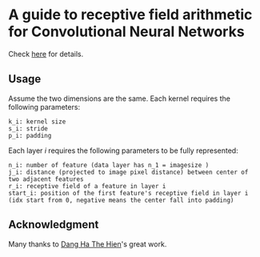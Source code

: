 # A guide to receptive field arithmetic for Convolutional Neural Networks

Check [here](https://medium.com/@nikasa1889/a-guide-to-receptive-field-arithmetic-for-convolutional-neural-networks-e0f514068807)
for details.

## Usage

Assume the two dimensions are the same. Each kernel requires the following parameters:

```shell
k_i: kernel size
s_i: stride
p_i: padding
```

Each layer *i* requires the following parameters to be fully represented: 

```shell
n_i: number of feature (data layer has n_1 = imagesize )
j_i: distance (projected to image pixel distance) between center of two adjacent features
r_i: receptive field of a feature in layer i
start_i: position of the first feature's receptive field in layer i (idx start from 0, negative means the center fall into padding)
```

## Acknowledgment

Many thanks to [Dang Ha The Hien](https://medium.com/@nikasa1889)'s great work.
